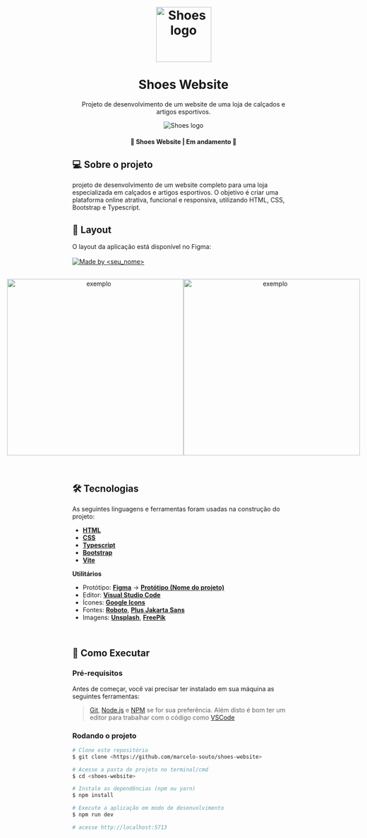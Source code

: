 <h1 align="center" id="project_name">

  <br />

  <img src="https://i.imgur.com/d7wGRqP.png" alt="Shoes logo" height="125" width="125">

  <br />
  <br />
  Shoes Website
  <br />

</h1>

<p align="center">Projeto de desenvolvimento de um website de uma loja de calçados e artigos esportivos.</p>

<p align="center">
  <img src="https://i.imgur.com/yiUXuof.png" alt="Shoes logo">
</p>

<!-- Project Status -->
<h4 align="center">🚧 Shoes Website | Em andamento 🚧</h4>

<h2 id="about">💻 Sobre o projeto</h2>
<p>
  projeto de desenvolvimento de um website completo para uma loja especializada em calçados e artigos esportivos. O objetivo é criar uma plataforma online atrativa, funcional e responsiva, utilizando HTML, CSS, Bootstrap e Typescript.
</p>


<h2 id="layout">🎨 Layout</h2>
O layout da aplicação está disponível no Figma:
<br />
<br />

<a href="https://exemplo.com">
  <img alt="Made by <seu_nome>" src="https://img.shields.io/badge/Acessar%20Layout%20-Figma-%235965E0">
</a>
<br />
<br />


<p align="center" style="display: flex; align-items: flex-start; justify-content: center;">
  <img src="https://semantic-ui.com/images/wireframe/image.png" width="400px" alt="exemplo">
  <img src="https://semantic-ui.com/images/wireframe/image.png" width="400px" alt="exemplo">
</p>

<br />
<h2 id="technologies">🛠 Tecnologias</h2>

As seguintes linguagens e ferramentas foram usadas na construção do projeto:

- **[HTML](https://www.w3schools.com/html/)**
- **[CSS](https://www.w3schools.com/css/default.asp)**
- **[Typescript](https://www.typescriptlang.org/)**
- **[Bootstrap](https://getbootstrap.com/)**
- **[Vite](https://vitejs.dev/)**

**Utilitários**

- Protótipo: **[Figma](https://www.figma.com/)** → **[Protótipo (Nome do projeto)](https://www.figma.com)**
- Editor: **[Visual Studio Code](https://code.visualstudio.com/)**
- Ícones: **[Google Icons](https://fonts.google.com/icons)**
- Fontes: **[Roboto](https://fonts.google.com/specimen/Roboto?query=roboto)**, **[Plus Jakarta Sans](https://fonts.google.com/specimen/Plus+Jakarta+Sans?query=plus+jakarta)**
- Imagens: **[Unsplash](https://unsplash.com/pt-br)**, **[FreePik](https://br.freepik.com/)**

</br>

<h2 id="howto">🧭 Como Executar</h2>      

### Pré-requisitos

Antes de começar, você vai precisar ter instalado em sua máquina as seguintes ferramentas:

> [Git](https://git-scm.com), [Node.js](https://nodejs.org/en/) e [NPM](https://www.npmjs.com/) se for sua preferência.
> Além disto é bom ter um editor para trabalhar com o código como [VSCode](https://code.visualstudio.com/)

### Rodando o projeto

```bash
# Clone este repositório
$ git clone <https://github.com/marcelo-souto/shoes-website>

# Acesse a pasta do projeto no terminal/cmd
$ cd <shoes-website>

# Instale as dependências (npm ou yarn)
$ npm install

# Execute a aplicação em modo de desenvolvimento
$ npm run dev

# acesse http://localhost:5713
```

